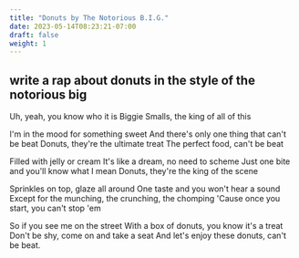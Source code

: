 ```yaml
---
title: "Donuts by The Notorious B.I.G."
date: 2023-05-14T08:23:21-07:00
draft: false
weight: 1
---
```


## write a rap about donuts in the style of the notorious big

Uh, yeah, you know who it is Biggie Smalls, the king of all of this

I'm in the mood for something sweet And there's only one thing that can't be beat Donuts, they're the ultimate treat The perfect food, can't be beat

Filled with jelly or cream It's like a dream, no need to scheme Just one bite and you'll know what I mean Donuts, they're the king of the scene

Sprinkles on top, glaze all around One taste and you won't hear a sound Except for the munching, the crunching, the chomping 'Cause once you start, you can't stop 'em

So if you see me on the street With a box of donuts, you know it's a treat Don't be shy, come on and take a seat And let's enjoy these donuts, can't be beat.